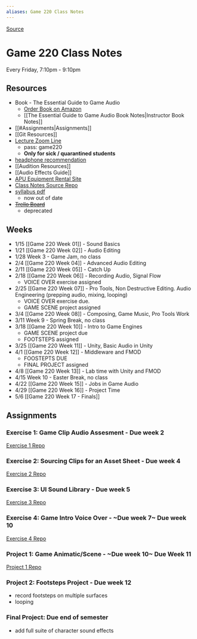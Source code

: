 ```yaml
---
aliases: Game 220 Class Notes
---
```

[Source](https://github.com/nharsch/Game-220)

# Game 220 Class Notes
Every Friday, 7:10pm - 9:10pm

## Resources
- Book - The Essential Guide to Game Audio
	- [Order Book on Amazon](https://www.amazon.com/Essential-Guide-Game-Audio-Practice/dp/041570670X/ref=sr_1_1?crid=3IGE5UH8X6O3G&keywords=the+essential+guide+to+game+audio&qid=1642484714&sprefix=the+essential+guide+to+game+aud%2Caps%2C199&sr=8-1)
	- [[The Essential Guide to Game Audio Book Notes|Instructor Book Notes]]
- [[#Assignments|Assignments]]
- [[Git Resources]]
- [Lecture Zoom Line](https://zoom.us/j/97631235561?pwd=YlBxaWdVNEN3Z25Mek8wZ3FUY2N3QT09)
	- pass: game220
	- **Only for sick / quarantined students**
- [headphone recommendation](https://www.amazon.com/Audio-Technica-ATH-M20x-Professional-Monitor-Headphones/dp/B00HVLUR18/ref=sr_1_4?crid=2C2M7AJUMIX7&keywords=audio+technica&qid=1642132525&sprefix=audio+technica%2Caps%2C312&sr=8-4)
- [[Audition Resources]]
- [[Audio Effects Guide]]
- [APU Equipment Rental Site](https://www.apu.edu/vpa/cinematicarts/equipmentfacilities)
- [Class Notes Source Repo](https://github.com/nharsch/Game-220)
- [syllabus pdf](https://drive.google.com/file/d/186sxK5CyzCnww-TBSRLQmuPVBCH8z6cg/view?usp=sharing)
	- now out of date
- ~~[Trello Board](https://trello.com/b/bg0gDxFM/game-220-20)~~
	- deprecated

## Weeks
- 1/15 [[Game 220 Week 01]] - Sound Basics
- 1/21 [[Game 220 Week 02]] - Audio Editing
- 1/28 Week 3 - Game Jam, no class
- 2/4 [[Game 220 Week 04]] - Advanced Audio Editing
- 2/11 [[Game 220 Week 05]] - Catch Up
- 2/18 [[Game 220 Week 06]] - Recording Audio, Signal Flow
	- VOICE OVER exercise assigned
- 2/25 [[Game 220 Week 07]] - Pro Tools, Non Destructive Editing. Audio Engineering (prepping audio, mixing, looping)
	- VOICE OVER exercise due. 
	- GAME SCENE project assigned
- 3/4 [[Game 220 Week 08]] - Composing, Game Music, Pro Tools Work
- 3/11 Week 9 - Spring Break, no class
- 3/18 [[Game 220 Week 10]] - Intro to Game Engines
	- GAME SCENE project due
	- FOOTSTEPS assigned
- 3/25 [[Game 220 Week 11]] - Unity, Basic Audio in Unity
- 4/1 [[Game 220 Week 12]] - Middleware and FMOD
	- FOOSTEPTS DUE
	- FINAL PROJECT assigned
- 4/8 [[Game 220 Week 13]] - Lab time with Unity and FMOD 
- 4/15 Week 10 - Easter Break, no class
- 4/22 [[Game 220 Week 15]] - Jobs in Game Audio
- 4/29 [[Game 220 Week 16]] - Project Time
- 5/6 [[Game 220 Week 17 - Finals]]

## Assignments
### Exercise 1: Game Clip Audio Assesment - Due week 2 
[Exercise 1 Repo](https://github.com/APUGames/Game-220-Exercise-1)

### Exercise 2: Sourcing Clips for an Asset Sheet - Due week 4
[Exercise 2 Repo](https://github.com/APUGames/Game-220-Exercise-2/tree/main)

### Exercise 3: UI Sound Library  - Due week 5
[Exercise 3 Repo](https://github.com/APUGames/Game-220-Exercise-3)
 
### Exercise 4: Game Intro Voice Over - ~Due week 7~ Due week 10
[Exercise 4 Repo](https://github.com/APUGames/Game-220-Exercise-4)

### Project 1: Game Animatic/Scene - ~Due week 10~ Due Week 11
[Project 1 Repo](https://github.com/APUGames/Game-220-Project-1)

### Project 2: Footsteps Project - Due week 12
  - record footsteps on multiple surfaces
  - looping
  
### Final Project: Due end of semester
- add full suite of character sound effects